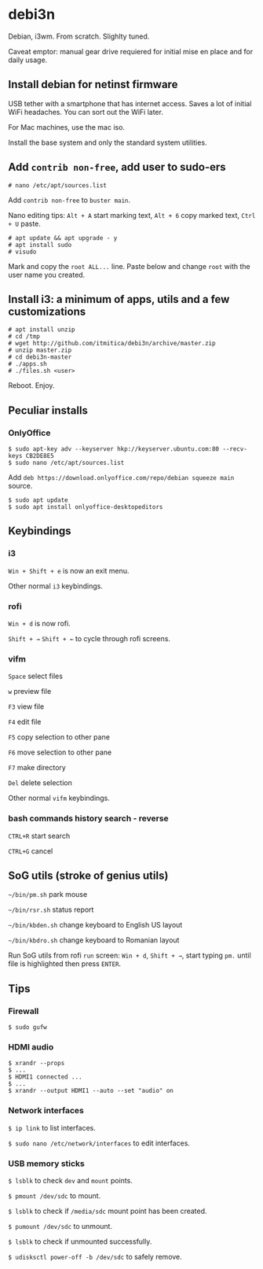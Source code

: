 # debi3n
Debian, i3wm. From scratch. Slighlty tuned.

Caveat emptor: manual gear drive requiered for initial mise en place and for daily usage.

## Install debian for netinst firmware
USB tether with a smartphone that has internet access. Saves a lot of initial WiFi headaches. You can sort out the WiFi later.

For Mac machines, use the mac iso.

Install the base system and only the standard system utilities.

## Add `contrib non-free`, add user to sudo-ers
```
# nano /etc/apt/sources.list
```
Add `contrib non-free` to `buster main`.

Nano editing tips: `Alt + A` start marking text, `Alt + 6` copy marked text, `Ctrl + U` paste.

```
# apt update && apt upgrade - y
# apt install sudo
# visudo
```

Mark and copy the `root ALL...` line. Paste below and change `root` with the user name you created.


## Install i3: a minimum of apps, utils and a few customizations
```
# apt install unzip
# cd /tmp
# wget http://github.com/itmitica/debi3n/archive/master.zip
# unzip master.zip
# cd debi3n-master
# ./apps.sh
# ./files.sh <user>
```

Reboot. Enjoy.

## Peculiar installs
### OnlyOffice
```
$ sudo apt-key adv --keyserver hkp://keyserver.ubuntu.com:80 --recv-keys CB2DE8E5
$ sudo nano /etc/apt/sources.list
```

Add `deb https://download.onlyoffice.com/repo/debian squeeze main` source.

```
$ sudo apt update
$ sudo apt install onlyoffice-desktopeditors
```

## Keybindings
### i3
`Win + Shift + e` is now an exit menu.

Other normal `i3` keybindings.

### rofi
`Win + d` is now rofi.

`Shift + →` `Shift + ←` to cycle through rofi screens.

### vifm
`Space` select files

`w` preview file

`F3` view file

`F4` edit file

`F5` copy selection to other pane

`F6` move selection to other pane

`F7` make directory

`Del` delete selection

Other normal `vifm` keybindings.

### bash commands history search - reverse
`CTRL+R` start search

`CTRL+G` cancel

## SoG utils (stroke of genius utils)
`~/bin/pm.sh` park mouse

`~/bin/rsr.sh` status report

`~/bin/kbden.sh` change keyboard to English US layout

`~/bin/kbdro.sh` change keyboard to Romanian layout

Run SoG utils from rofi `run` screen: `Win + d`, `Shift + →`, start typing `pm.` until file is highlighted then press `ENTER`.

## Tips

### Firewall
`$ sudo gufw`

### HDMI audio
```
$ xrandr --props
$ ...
$ HDMI1 connected ...
$ ...
$ xrandr --output HDMI1 --auto --set "audio" on
```

### Network interfaces
`$ ip link` to list interfaces.

`$ sudo nano /etc/network/interfaces` to edit interfaces.

### USB memory sticks
`$ lsblk` to check `dev` and `mount` points.

`$ pmount /dev/sdc` to mount.

`$ lsblk` to check if `/media/sdc` mount point has been created.

`$ pumount /dev/sdc` to unmount.

`$ lsblk` to check if unmounted successfully.

`$ udisksctl power-off -b /dev/sdc` to safely remove.
